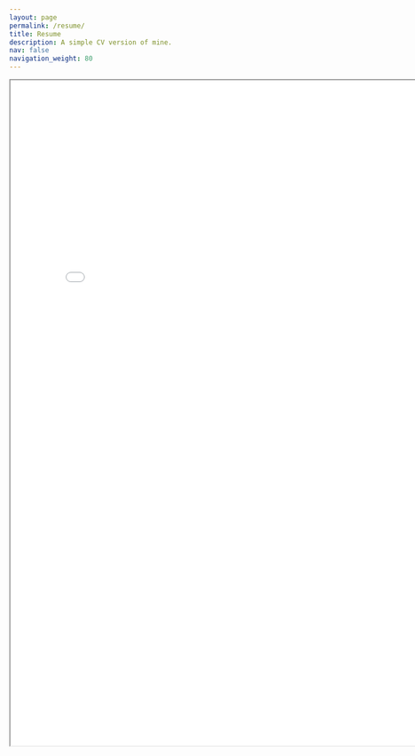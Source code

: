 ```yaml
---
layout: page
permalink: /resume/
title: Resume
description: A simple CV version of mine.
nav: false
navigation_weight: 80
---
```


<iframe src="/assets/pdf/JiananJiang_CV.pdf" width="800" height="1200"></iframe>